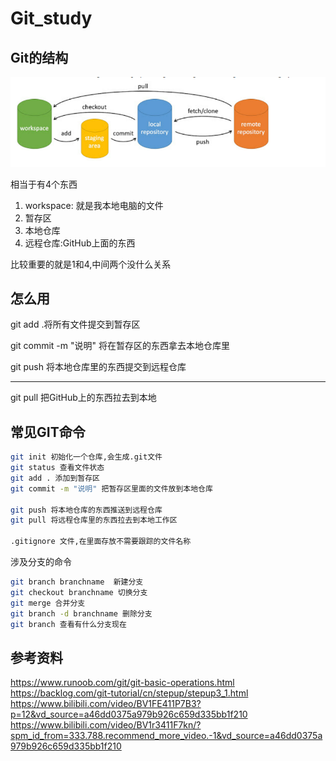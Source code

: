 # Git_study


## Git的结构

![image-20220904142256707](README.assets/image-20220904142256707.png)

相当于有4个东西

1. workspace: 就是我本地电脑的文件
2. 暂存区
3. 本地仓库
4. 远程仓库:GitHub上面的东西

比较重要的就是1和4,中间两个没什么关系

## 怎么用

git add .将所有文件提交到暂存区

git commit -m "说明" 将在暂存区的东西拿去本地仓库里

git push 将本地仓库里的东西提交到远程仓库

-----

git pull 把GitHub上的东西拉去到本地


## 常见GIT命令

```bash
git init 初始化一个仓库,会生成.git文件
git status 查看文件状态
git add . 添加到暂存区
git commit -m "说明" 把暂存区里面的文件放到本地仓库

git push 将本地仓库的东西推送到远程仓库
git pull 将远程仓库里的东西拉去到本地工作区

.gitignore 文件,在里面存放不需要跟踪的文件名称


```

涉及分支的命令

```bash
git branch branchname  新建分支
git checkout branchname 切换分支
git merge 合并分支
git branch -d branchname 删除分支
git branch 查看有什么分支现在
```





## 参考资料

https://www.runoob.com/git/git-basic-operations.html
https://backlog.com/git-tutorial/cn/stepup/stepup3_1.html
https://www.bilibili.com/video/BV1FE411P7B3?p=12&vd_source=a46dd0375a979b926c659d335bb1f210
https://www.bilibili.com/video/BV1r3411F7kn/?spm_id_from=333.788.recommend_more_video.-1&vd_source=a46dd0375a979b926c659d335bb1f210
